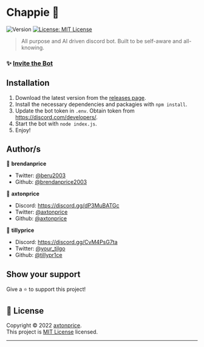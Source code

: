 <h1>Chappie 🤖</h1>
<p>
  <img alt="Version" src="https://img.shields.io/badge/version-Alpha-blue.svg?cacheSeconds=2592000" />
  <a href="https://github.com/axtonprice/nexu-cms/blob/main/LICENSE" target="_blank">
    <img alt="License: MIT License" src="https://img.shields.io/badge/License-MIT License-yellow.svg" />
  </a>
</p>

> All purpose and AI driven discord bot. Built to be self-aware and all-knowing.

### ✨ [Invite the Bot](https://example.com)

## Installation

1. Download the latest version from the <a href="https://github.com/brendanprice2003/Chappie/releases">releases page</a>. 
2. Install the necessary dependencies and packagies with `npm install`.
3. Update the bot token in `.env`. Obtain token from https://discord.com/developers/.
4. Start the bot with `node index.js`.
5. Enjoy!
 
## Author/s

👤 **brendanprice**

* Twitter: [@beru2003](https://twitter.com/beru2003)
* Github: [@brendanprice2003](https://github.com/brendanprice2003)

👤 **axtonprice**

* Discord: https://discord.gg/dP3MuBATGc
* Twitter: [@axtonprice](https://twitter.com/axtonprice)
* Github: [@axtonprice](https://github.com/axtonprice)

👤 **tillyprice**

* Discord: https://discord.gg/CvM4PsG7ta
* Twitter: [@your_tilgo](https://twitter.com/your_tilgo)
* Github: [@tillypr1ce](https://github.com/tillypr1ce)

## Show your support

Give a ⭐️ to support this project!

## 📝 License

Copyright © 2022 [axtonprice](https://github.com/brendanprice2003).<br />
This project is [MIT License](https://github.com/brendanprice2003/Chappie/blob/main/LICENSE) licensed.

***